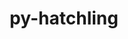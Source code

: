 ---
title: "py-hatchling"
layout: cache
categories: [package, develop-2023-05-18]
meta: {"versions": ["1.14.0"], "compilers": ["gcc@=11.1.0", "gcc@=11.3.0", "gcc@=7.3.1", "gcc@=7.5.0"], "oss": ["amzn2", "ubuntu18.04", "ubuntu20.04", "ubuntu22.04"], "platforms": ["linux"], "targets": ["aarch64", "neoverse_n1", "ppc64le", "x86_64_v3"], "stacks": ["aws-isc", "aws-isc-aarch64", "data-vis-sdk", "e4s", "e4s-power", "ml-linux-x86_64-cpu", "ml-linux-x86_64-cuda", "ml-linux-x86_64-rocm", "radiuss", "root"], "num_specs": 17, "num_specs_by_stack": {"aws-isc-aarch64": 2, "root": 17, "aws-isc": 1, "radiuss": 2, "e4s-power": 3, "e4s": 4, "data-vis-sdk": 4, "ml-linux-x86_64-cuda": 1, "ml-linux-x86_64-cpu": 1, "ml-linux-x86_64-rocm": 1}}
spec_details: [{"hash": "i5qomoktf2gduhmhgknxf6hp5jmrt2vy", "compiler": "gcc@=7.3.1", "versions": ["1.14.0"], "os": "amzn2", "platform": "linux", "target": "aarch64", "variants": ["build_system=python_pip"], "stacks": ["aws-isc-aarch64", "root"], "size": "-", "tarball": "https://binaries.spack.io/develop-2023-05-18/build_cache/linux-amzn2-aarch64/gcc-7.3.1/py-hatchling-1.14.0/linux-amzn2-aarch64-gcc-7.3.1-py-hatchling-1.14.0-i5qomoktf2gduhmhgknxf6hp5jmrt2vy.spack"}, {"hash": "ryh3ys4rurizlkfccdawcphvsxxkk26p", "compiler": "gcc@=7.3.1", "versions": ["1.14.0"], "os": "amzn2", "platform": "linux", "target": "neoverse_n1", "variants": ["build_system=python_pip"], "stacks": ["aws-isc-aarch64", "root"], "size": "-", "tarball": "https://binaries.spack.io/develop-2023-05-18/build_cache/linux-amzn2-neoverse_n1/gcc-7.3.1/py-hatchling-1.14.0/linux-amzn2-neoverse_n1-gcc-7.3.1-py-hatchling-1.14.0-ryh3ys4rurizlkfccdawcphvsxxkk26p.spack"}, {"hash": "defgexgsltsjqx6mtrw4kx22cs37bteo", "compiler": "gcc@=7.3.1", "versions": ["1.14.0"], "os": "amzn2", "platform": "linux", "target": "x86_64_v3", "variants": ["build_system=python_pip"], "stacks": ["root", "aws-isc"], "size": "-", "tarball": "https://binaries.spack.io/develop-2023-05-18/build_cache/linux-amzn2-x86_64_v3/gcc-7.3.1/py-hatchling-1.14.0/linux-amzn2-x86_64_v3-gcc-7.3.1-py-hatchling-1.14.0-defgexgsltsjqx6mtrw4kx22cs37bteo.spack"}, {"hash": "mz7znrtb27m3zq62yqwr5rjalgqklpur", "compiler": "gcc@=7.5.0", "versions": ["1.14.0"], "os": "ubuntu18.04", "platform": "linux", "target": "x86_64_v3", "variants": ["build_system=python_pip"], "stacks": ["radiuss", "root"], "size": "-", "tarball": "https://binaries.spack.io/develop-2023-05-18/build_cache/linux-ubuntu18.04-x86_64_v3/gcc-7.5.0/py-hatchling-1.14.0/linux-ubuntu18.04-x86_64_v3-gcc-7.5.0-py-hatchling-1.14.0-mz7znrtb27m3zq62yqwr5rjalgqklpur.spack"}, {"hash": "iswp4p2tdznfyv7yhsqyuzreafupgfrw", "compiler": "gcc@=7.5.0", "versions": ["1.14.0"], "os": "ubuntu18.04", "platform": "linux", "target": "x86_64_v3", "variants": ["build_system=python_pip"], "stacks": ["radiuss", "root"], "size": "-", "tarball": "https://binaries.spack.io/develop-2023-05-18/build_cache/linux-ubuntu18.04-x86_64_v3/gcc-7.5.0/py-hatchling-1.14.0/linux-ubuntu18.04-x86_64_v3-gcc-7.5.0-py-hatchling-1.14.0-iswp4p2tdznfyv7yhsqyuzreafupgfrw.spack"}, {"hash": "g6xblmjvhpfrvzo6tuneezmrnlufdyhj", "compiler": "gcc@=11.1.0", "versions": ["1.14.0"], "os": "ubuntu20.04", "platform": "linux", "target": "ppc64le", "variants": ["build_system=python_pip"], "stacks": ["root", "e4s-power"], "size": "-", "tarball": "https://binaries.spack.io/develop-2023-05-18/build_cache/linux-ubuntu20.04-ppc64le/gcc-11.1.0/py-hatchling-1.14.0/linux-ubuntu20.04-ppc64le-gcc-11.1.0-py-hatchling-1.14.0-g6xblmjvhpfrvzo6tuneezmrnlufdyhj.spack"}, {"hash": "3s22fnfhdpttdo4mu5gdlgg4vvebjvm6", "compiler": "gcc@=11.1.0", "versions": ["1.14.0"], "os": "ubuntu20.04", "platform": "linux", "target": "ppc64le", "variants": ["build_system=python_pip"], "stacks": ["root", "e4s-power"], "size": "-", "tarball": "https://binaries.spack.io/develop-2023-05-18/build_cache/linux-ubuntu20.04-ppc64le/gcc-11.1.0/py-hatchling-1.14.0/linux-ubuntu20.04-ppc64le-gcc-11.1.0-py-hatchling-1.14.0-3s22fnfhdpttdo4mu5gdlgg4vvebjvm6.spack"}, {"hash": "hyrltxpqw5dk3iwtlprh2m7rtgssjxnf", "compiler": "gcc@=11.1.0", "versions": ["1.14.0"], "os": "ubuntu20.04", "platform": "linux", "target": "ppc64le", "variants": ["build_system=python_pip"], "stacks": ["root", "e4s-power"], "size": "-", "tarball": "https://binaries.spack.io/develop-2023-05-18/build_cache/linux-ubuntu20.04-ppc64le/gcc-11.1.0/py-hatchling-1.14.0/linux-ubuntu20.04-ppc64le-gcc-11.1.0-py-hatchling-1.14.0-hyrltxpqw5dk3iwtlprh2m7rtgssjxnf.spack"}, {"hash": "yfosmdy4hsqwadapamryszavqhzxh7tv", "compiler": "gcc@=11.1.0", "versions": ["1.14.0"], "os": "ubuntu20.04", "platform": "linux", "target": "x86_64_v3", "variants": ["build_system=python_pip"], "stacks": ["e4s", "root"], "size": "-", "tarball": "https://binaries.spack.io/develop-2023-05-18/build_cache/linux-ubuntu20.04-x86_64_v3/gcc-11.1.0/py-hatchling-1.14.0/linux-ubuntu20.04-x86_64_v3-gcc-11.1.0-py-hatchling-1.14.0-yfosmdy4hsqwadapamryszavqhzxh7tv.spack"}, {"hash": "vfbpdbaopxw5kc42lgwowb5eaauogusb", "compiler": "gcc@=11.1.0", "versions": ["1.14.0"], "os": "ubuntu20.04", "platform": "linux", "target": "x86_64_v3", "variants": ["build_system=python_pip"], "stacks": ["data-vis-sdk", "root"], "size": "-", "tarball": "https://binaries.spack.io/develop-2023-05-18/build_cache/linux-ubuntu20.04-x86_64_v3/gcc-11.1.0/py-hatchling-1.14.0/linux-ubuntu20.04-x86_64_v3-gcc-11.1.0-py-hatchling-1.14.0-vfbpdbaopxw5kc42lgwowb5eaauogusb.spack"}, {"hash": "tfu2yhfjxhqlxmlnurfkqpar7bpydfbh", "compiler": "gcc@=11.1.0", "versions": ["1.14.0"], "os": "ubuntu20.04", "platform": "linux", "target": "x86_64_v3", "variants": ["build_system=python_pip"], "stacks": ["data-vis-sdk", "root"], "size": "-", "tarball": "https://binaries.spack.io/develop-2023-05-18/build_cache/linux-ubuntu20.04-x86_64_v3/gcc-11.1.0/py-hatchling-1.14.0/linux-ubuntu20.04-x86_64_v3-gcc-11.1.0-py-hatchling-1.14.0-tfu2yhfjxhqlxmlnurfkqpar7bpydfbh.spack"}, {"hash": "2utgp7piwvtm4vqfgunw2xuu7nejfkrj", "compiler": "gcc@=11.1.0", "versions": ["1.14.0"], "os": "ubuntu20.04", "platform": "linux", "target": "x86_64_v3", "variants": ["build_system=python_pip"], "stacks": ["e4s", "root"], "size": "-", "tarball": "https://binaries.spack.io/develop-2023-05-18/build_cache/linux-ubuntu20.04-x86_64_v3/gcc-11.1.0/py-hatchling-1.14.0/linux-ubuntu20.04-x86_64_v3-gcc-11.1.0-py-hatchling-1.14.0-2utgp7piwvtm4vqfgunw2xuu7nejfkrj.spack"}, {"hash": "zffu4e6cbfdhhp7mka7kezvlskdohuxi", "compiler": "gcc@=11.1.0", "versions": ["1.14.0"], "os": "ubuntu20.04", "platform": "linux", "target": "x86_64_v3", "variants": ["build_system=python_pip"], "stacks": ["data-vis-sdk", "root"], "size": "-", "tarball": "https://binaries.spack.io/develop-2023-05-18/build_cache/linux-ubuntu20.04-x86_64_v3/gcc-11.1.0/py-hatchling-1.14.0/linux-ubuntu20.04-x86_64_v3-gcc-11.1.0-py-hatchling-1.14.0-zffu4e6cbfdhhp7mka7kezvlskdohuxi.spack"}, {"hash": "7wjexgrjsqhcc43s3ljxrvhbo5j6u7g2", "compiler": "gcc@=11.1.0", "versions": ["1.14.0"], "os": "ubuntu20.04", "platform": "linux", "target": "x86_64_v3", "variants": ["build_system=python_pip"], "stacks": ["e4s", "root"], "size": "-", "tarball": "https://binaries.spack.io/develop-2023-05-18/build_cache/linux-ubuntu20.04-x86_64_v3/gcc-11.1.0/py-hatchling-1.14.0/linux-ubuntu20.04-x86_64_v3-gcc-11.1.0-py-hatchling-1.14.0-7wjexgrjsqhcc43s3ljxrvhbo5j6u7g2.spack"}, {"hash": "deecgllfi3azqnrb7xbtxw4uew7gc6h6", "compiler": "gcc@=11.1.0", "versions": ["1.14.0"], "os": "ubuntu20.04", "platform": "linux", "target": "x86_64_v3", "variants": ["build_system=python_pip"], "stacks": ["e4s", "root"], "size": "-", "tarball": "https://binaries.spack.io/develop-2023-05-18/build_cache/linux-ubuntu20.04-x86_64_v3/gcc-11.1.0/py-hatchling-1.14.0/linux-ubuntu20.04-x86_64_v3-gcc-11.1.0-py-hatchling-1.14.0-deecgllfi3azqnrb7xbtxw4uew7gc6h6.spack"}, {"hash": "m2gfrxtamje6jvlrbzp5cynmaqhnnhk5", "compiler": "gcc@=11.1.0", "versions": ["1.14.0"], "os": "ubuntu20.04", "platform": "linux", "target": "x86_64_v3", "variants": ["build_system=python_pip"], "stacks": ["data-vis-sdk", "root"], "size": "-", "tarball": "https://binaries.spack.io/develop-2023-05-18/build_cache/linux-ubuntu20.04-x86_64_v3/gcc-11.1.0/py-hatchling-1.14.0/linux-ubuntu20.04-x86_64_v3-gcc-11.1.0-py-hatchling-1.14.0-m2gfrxtamje6jvlrbzp5cynmaqhnnhk5.spack"}, {"hash": "citfgde5jmkhoq7iyovqak3rxijlrruf", "compiler": "gcc@=11.3.0", "versions": ["1.14.0"], "os": "ubuntu22.04", "platform": "linux", "target": "x86_64_v3", "variants": ["build_system=python_pip"], "stacks": ["ml-linux-x86_64-cuda", "ml-linux-x86_64-cpu", "ml-linux-x86_64-rocm", "root"], "size": "-", "tarball": "https://binaries.spack.io/develop-2023-05-18/build_cache/linux-ubuntu22.04-x86_64_v3/gcc-11.3.0/py-hatchling-1.14.0/linux-ubuntu22.04-x86_64_v3-gcc-11.3.0-py-hatchling-1.14.0-citfgde5jmkhoq7iyovqak3rxijlrruf.spack"}]
---